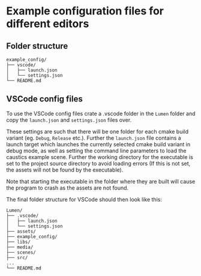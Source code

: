 # Example configuration files for different editors

## Folder structure
```
example_config/
├── vscode/
│   ├── launch.json
│   └── settings.json
└── README.md
```

## VSCode config files
To use the VSCode config files crate a .vscode folder in the `Lumen` folder and copy the `launch.json` and `settings.json` files over.

These settings are such that there will be one folder for each cmake build variant (eg. `Debug`, `Release` etc.). Further the `launch.json` file contains a launch target which launches the currently selected cmake build variant in debug mode, as well as setting the command line parameters to load the caustics example scene. Further the working directory for the executable is set to the project source directory to avoid loading errors (If this is not set, the assets will not be found by the executable).

Note that starting the executable in the folder where they are built will cause the program to crash as the assets are not found.

The final folder structure for VSCode should then look like this:

```
Lumen/
├── .vscode/
│   ├── launch.json
│   └── settings.json
├── assets/
├── example_config/
├── libs/
├── media/
├── scenes/
├── src/
...
└── README.md
```
